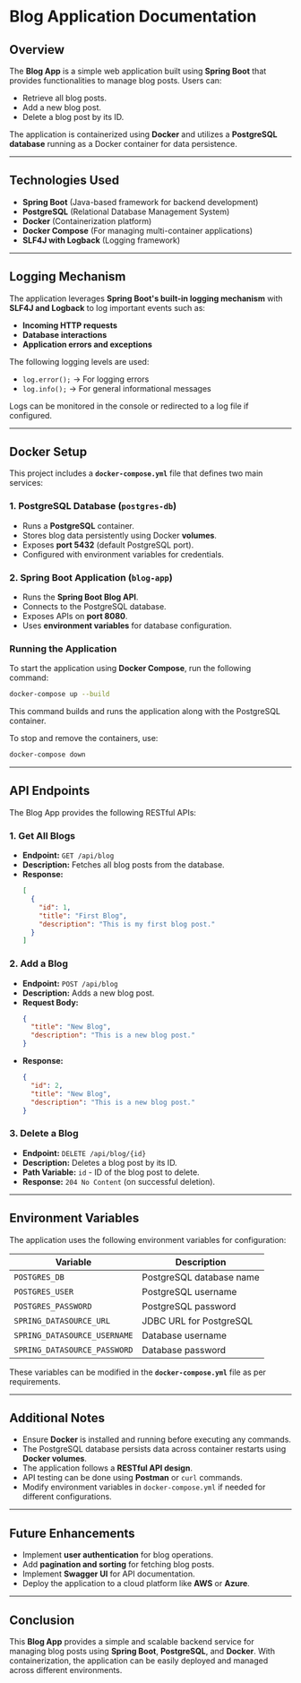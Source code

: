 # Blog Application Documentation

## Overview
The **Blog App** is a simple web application built using **Spring Boot** that provides functionalities to manage blog posts. Users can:

- Retrieve all blog posts.
- Add a new blog post.
- Delete a blog post by its ID.

The application is containerized using **Docker** and utilizes a **PostgreSQL database** running as a Docker container for data persistence.

---

## Technologies Used
- **Spring Boot** (Java-based framework for backend development)
- **PostgreSQL** (Relational Database Management System)
- **Docker** (Containerization platform)
- **Docker Compose** (For managing multi-container applications)
- **SLF4J with Logback** (Logging framework)

---

## Logging Mechanism
The application leverages **Spring Boot's built-in logging mechanism** with **SLF4J and Logback** to log important events such as:

- **Incoming HTTP requests**
- **Database interactions**
- **Application errors and exceptions**

The following logging levels are used:
- `log.error();` → For logging errors
- `log.info();` → For general informational messages

Logs can be monitored in the console or redirected to a log file if configured.

---

## Docker Setup
This project includes a **`docker-compose.yml`** file that defines two main services:

### 1. PostgreSQL Database (`postgres-db`)
- Runs a **PostgreSQL** container.
- Stores blog data persistently using Docker **volumes**.
- Exposes **port 5432** (default PostgreSQL port).
- Configured with environment variables for credentials.

### 2. Spring Boot Application (`blog-app`)
- Runs the **Spring Boot Blog API**.
- Connects to the PostgreSQL database.
- Exposes APIs on **port 8080**.
- Uses **environment variables** for database configuration.

### Running the Application
To start the application using **Docker Compose**, run the following command:
```sh
docker-compose up --build
```
This command builds and runs the application along with the PostgreSQL container.

To stop and remove the containers, use:
```sh
docker-compose down
```

---

## API Endpoints
The Blog App provides the following RESTful APIs:

### 1. Get All Blogs
- **Endpoint:** `GET /api/blog`
- **Description:** Fetches all blog posts from the database.
- **Response:**
  ```json
  [
    {
      "id": 1,
      "title": "First Blog",
      "description": "This is my first blog post."
    }
  ]
  ```

### 2. Add a Blog
- **Endpoint:** `POST /api/blog`
- **Description:** Adds a new blog post.
- **Request Body:**
  ```json
  {
    "title": "New Blog",
    "description": "This is a new blog post."
  }
  ```
- **Response:**
  ```json
  {
    "id": 2,
    "title": "New Blog",
    "description": "This is a new blog post."
  }
  ```

### 3. Delete a Blog
- **Endpoint:** `DELETE /api/blog/{id}`
- **Description:** Deletes a blog post by its ID.
- **Path Variable:** `id` - ID of the blog post to delete.
- **Response:** `204 No Content` (on successful deletion).

---

## Environment Variables
The application uses the following environment variables for configuration:

| Variable             | Description                      |
|----------------------|--------------------------------|
| `POSTGRES_DB`       | PostgreSQL database name       |
| `POSTGRES_USER`     | PostgreSQL username           |
| `POSTGRES_PASSWORD` | PostgreSQL password           |
| `SPRING_DATASOURCE_URL` | JDBC URL for PostgreSQL  |
| `SPRING_DATASOURCE_USERNAME` | Database username |
| `SPRING_DATASOURCE_PASSWORD` | Database password |

These variables can be modified in the **`docker-compose.yml`** file as per requirements.

---

## Additional Notes
- Ensure **Docker** is installed and running before executing any commands.
- The PostgreSQL database persists data across container restarts using **Docker volumes**.
- The application follows a **RESTful API design**.
- API testing can be done using **Postman** or `curl` commands.
- Modify environment variables in `docker-compose.yml` if needed for different configurations.

---

## Future Enhancements
- Implement **user authentication** for blog operations.
- Add **pagination and sorting** for fetching blog posts.
- Implement **Swagger UI** for API documentation.
- Deploy the application to a cloud platform like **AWS** or **Azure**.

---

## Conclusion
This **Blog App** provides a simple and scalable backend service for managing blog posts using **Spring Boot**, **PostgreSQL**, and **Docker**. With containerization, the application can be easily deployed and managed across different environments.

